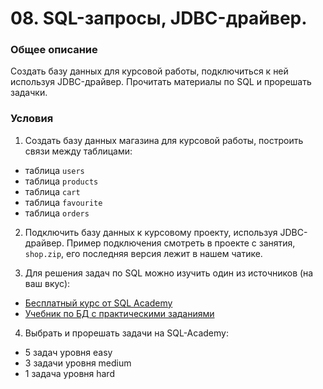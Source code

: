 # 08. SQL-запросы, JDBC-драйвер.

### Общее описание

Создать базу данных для курсовой работы, подключиться к ней используя JDBC-драйвер. Прочитать материалы по SQL и прорешать задачки.

### Условия

1. Создать базу данных магазина для курсовой работы, построить связи между таблицами:
  
  - таблица `users`
  - таблица `products`
  - таблица `cart`
  - таблица `favourite`
  - таблица `orders`

2. Подключить базу данных к курсовому проекту, используя JDBC-драйвер. Пример подключения смотреть в проекте с занятия, `shop.zip`, его последняя версия лежит в нашем чатике.

3. Для решения задач по SQL можно изучить один из источников (на ваш вкус):
  
  - [Бесплатный курс от SQL Academy](https://sql-academy.org/ru/guide)
  - [Учебник по БД с практическими заданиями](https://learndb.ru/articles)

4. Выбрать и прорешать задачи на SQL-Academy:

  - 5 задач уровня easy
  - 3 задачи уровня medium
  - 1 задача уровня hard
